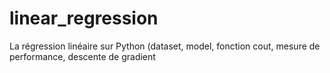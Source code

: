 # linear_regression
La régression linéaire sur Python (dataset, model, fonction cout, mesure de performance, descente de gradient
